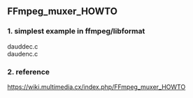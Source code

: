 ## FFmpeg_muxer_HOWTO

### 1. simplest example in ffmpeg/libformat
dauddec.c  
daudenc.c

### 2. reference
https://wiki.multimedia.cx/index.php/FFmpeg_muxer_HOWTO

